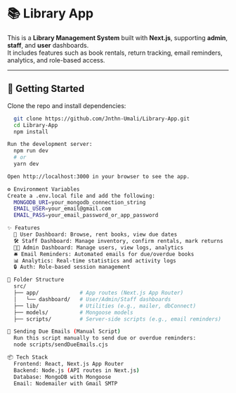# 📚 Library App

This is a **Library Management System** built with **Next.js**, supporting **admin**, **staff**, and **user** dashboards.  
It includes features such as book rentals, return tracking, email reminders, analytics, and role-based access.

---

## 🚀 Getting Started

Clone the repo and install dependencies:

```bash
  git clone https://github.com/Jnthn-Umali/Library-App.git
  cd Library-App
  npm install

Run the development server:
  npm run dev
  # or
  yarn dev

Open http://localhost:3000 in your browser to see the app.

⚙️ Environment Variables
Create a .env.local file and add the following:
  MONGODB_URI=your_mongodb_connection_string
  EMAIL_USER=your_email@gmail.com
  EMAIL_PASS=your_email_password_or_app_password

✨ Features
  📖 User Dashboard: Browse, rent books, view due dates
  🛠️ Staff Dashboard: Manage inventory, confirm rentals, mark returns
  🧑‍💼 Admin Dashboard: Manage users, view logs, analytics
  🛎️ Email Reminders: Automated emails for due/overdue books
  📊 Analytics: Real-time statistics and activity logs
  🔒 Auth: Role-based session management

📁 Folder Structure
  src/
  ├── app/             # App routes (Next.js App Router)
  │   └── dashboard/   # User/Admin/Staff dashboards
  ├── lib/             # Utilities (e.g., mailer, dbConnect)
  ├── models/          # Mongoose models
  ├── scripts/         # Server-side scripts (e.g., email reminders)

📨 Sending Due Emails (Manual Script)
  Run this script manually to send due or overdue reminders:
  node scripts/sendDueEmails.cjs

📦 Tech Stack
  Frontend: React, Next.js App Router
  Backend: Node.js (API routes in Next.js)
  Database: MongoDB with Mongoose
  Email: Nodemailer with Gmail SMTP

